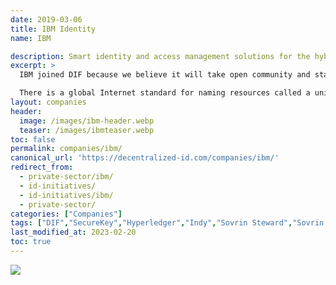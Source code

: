 ```yaml
---
date: 2019-03-06
title: IBM Identity
name: IBM

description: Smart identity and access management solutions for the hybrid, multicloud enterprise. Powered by AI. Backed by IBM Security®.
excerpt: >
  IBM joined DIF because we believe it will take open community and standards to achieve the vision of self-sovereign identity. For example, members of DIF are focused on the establishment of an open web platform standard within the W3C standards organization called Decentralized Identifier (DID). A DID will provide a standard global resource naming scheme for identity.

  There is a global Internet standard for naming resources called a uniform resource identifier or URI. When you type https://www.ibm.com into your browser, a URI ensures you always end up at IBM’s website.  Similarly, we need one standard to identify an individual, as well.
layout: companies
header: 
  image: /images/ibm-header.webp
  teaser: /images/ibmteaser.webp
toc: false
permalink: companies/ibm/
canonical_url: 'https://decentralized-id.com/companies/ibm/'
redirect_from: 
  - private-sector/ibm/
  - id-initiatives/
  - id-initiatives/ibm/
  - private-sector/
categories: ["Companies"]
tags: ["DIF","SecureKey","Hyperledger","Indy","Sovrin Steward","Sovrin Foundation","Mooti","IBM","Verifiable Credentials","DID","Good Health Pass"]
last_modified_at: 2023-02-20
toc: true
---
```


![](https://i.imgur.com/CvZI7R1.png)

